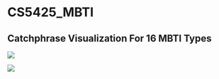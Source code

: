# CS5425_MBTI



## Catchphrase Visualization For 16 MBTI Types

![](/Users/spidey/Desktop/Coding/Python/CS5426_MBTI/images/Word_Freq.jpg)

![](/Users/spidey/Desktop/Coding/Python/CS5426_MBTI/images/Word_Cloud.jpg)